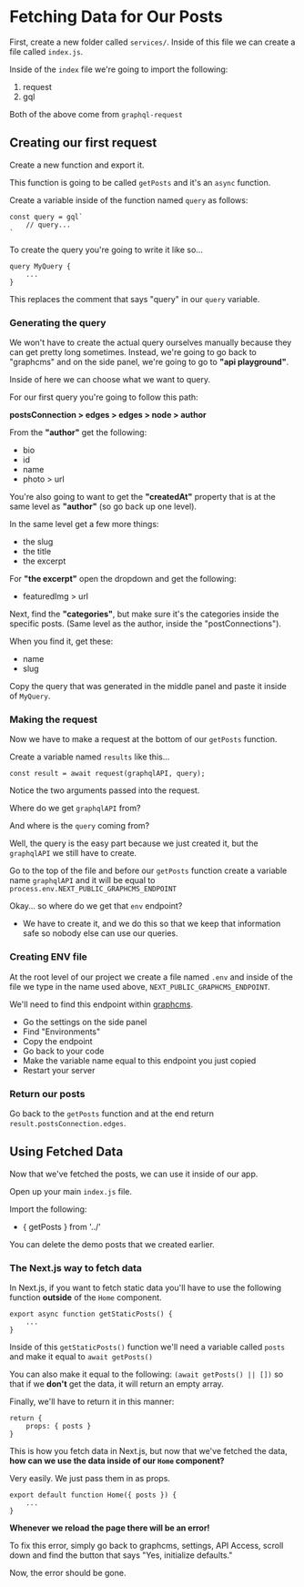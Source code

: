 # Fetching Data for Our Posts

First, create a new folder called `services/`. Inside of this file we can create a file called `index.js`.

Inside of the `index` file we're going to import the following:

1. request
2. gql

Both of the above come from `graphql-request`

## Creating our first request

Create a new function and export it.

This function is going to be called `getPosts` and it's an `async` function.

Create a variable inside of the function named `query` as follows:

    const query = gql`
        // query...
    `

To create the query you're going to write it like so...

    query MyQuery {
        ...
    }

This replaces the comment that says "query" in our `query` variable.

### Generating the query

We won't have to create the actual query ourselves manually because they can get pretty long sometimes. Instead, we're going to go back to "graphcms" and on the side panel, we're going to go to **"api playground"**.

Inside of here we can choose what we want to query.

For our first query you're going to follow this path:

**postsConnection > edges > edges > node > author** 

From the **"author"** get the following:
- bio
- id
- name
- photo > url

You're also going to want to get the **"createdAt"** property that is at the same level as **"author"** (so go back up one level). 

In the same level get a few more things:
- the slug
- the title
- the excerpt

For **"the excerpt"** open the dropdown and get the following:
- featuredImg > url

Next, find the **"categories"**, but make sure it's the categories inside the specific posts. (Same level as the author, inside the "postConnections").

When you find it, get these:
- name
- slug

Copy the query that was generated in the middle panel and paste it inside of `MyQuery`.

### Making the request

Now we have to make a request at the bottom of our `getPosts` function.

Create a variable named `results` like this...

    const result = await request(graphqlAPI, query);

Notice the two arguments passed into the request.

Where do we get `graphqlAPI` from?

And where is the `query` coming from?

Well, the query is the easy part because we just created it, but the `graphqlAPI` we still have to create.

Go to the top of the file and before our `getPosts` function create a variable name `graphqlAPI` and it will be equal to `process.env.NEXT_PUBLIC_GRAPHCMS_ENDPOINT`

Okay... so where do we get that `env` endpoint?
- We have to create it, and we do this so that we keep that information safe so nobody else can use our queries.

### Creating ENV file

At the root level of our project we create a file named `.env` and inside of the file we type in the name used above, `NEXT_PUBLIC_GRAPHCMS_ENDPOINT`.

We'll need to find this endpoint within [graphcms](https://www.graphcms.com).

- Go the settings on the side panel
- Find "Environments"
- Copy the endpoint
- Go back to your code
- Make the variable name equal to this endpoint you just copied
- Restart your server

### Return our posts

Go back to the `getPosts` function and at the end return `result.postsConnection.edges`. 

## Using Fetched Data

Now that we've fetched the posts, we can use it inside of our app.

Open up your main `index.js` file. 

Import the following:
- { getPosts } from '../<services>'

You can delete the demo posts that we created earlier. 

### The Next.js way to fetch data

In Next.js, if you want to fetch static data you'll have to use the following function **outside** of the `Home` component.

    export async function getStaticPosts() {
        ...
    }

Inside of this `getStaticPosts()` function we'll need a variable called `posts` and make it equal to `await getPosts()`

You can also make it equal to the following: `(await getPosts() || [])` so that if we **don't** get the data, it will return an empty array.

Finally, we'll have to return it in this manner:

    return {
        props: { posts }
    }

This is how you fetch data in Next.js, but now that we've fetched the data, **how can we use the data inside of our `Home` component?**

Very easily. We just pass them in as props. 

    export default function Home({ posts }) {
        ...
    }

**Whenever we reload the page there will be an error!**

To fix this error, simply go back to graphcms, settings, API Access, scroll down and find the button that says "Yes, initialize defaults." 

Now, the error should be gone.